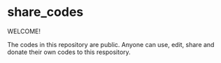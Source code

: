 # share_codes
WELCOME!

The codes in this repository are public. Anyone can use, edit, share and donate their own codes to this respository.
